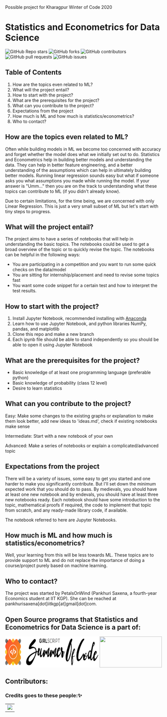 Possible project for Kharagpur Winter of Code 2020

# Statistics and Econometrics for Data Science
![GitHub Repo stars](https://img.shields.io/github/stars/PetalsOnWind/Statistics-and-Econometrics-for-Data-Science?color=2E61C5&logo=Github&style=for-the-badge)
![GitHub forks](https://img.shields.io/github/forks/PetalsOnWind/Statistics-and-Econometrics-for-Data-Science?color=2E61C5&logo=Github&style=for-the-badge)
![GitHub contributors](https://img.shields.io/github/contributors/PetalsOnWind/Statistics-and-Econometrics-for-Data-Science?color=2E61C5&logo=Github&style=for-the-badge)
![GitHub pull requests](https://img.shields.io/github/issues-pr/PetalsOnWind/Statistics-and-Econometrics-for-Data-Science?logo=Github&style=for-the-badge)
![GitHub issues](https://img.shields.io/github/issues/PetalsOnWind/Statistics-and-Econometrics-for-Data-Science?logo=Github&style=for-the-badge)

## Table of Contents
1. How are the topics even related to ML?
2. What will the project entail?
3. How to start with the project?
4. What are the prerequisites for the project?
5. What can you contribute to the project?
6. Expectations from the project
7. How much is ML and how much is statistics/econometrics?
8. Who to contact?
 
 
 
## How are the topics even related to ML?
Often while building models in ML we become too concerned with accuracy and forget whether
the model does what we initially set out to do. Statistics and Econometrics help in
building better models and understanding the data. They can help in better feature engineering,
and a better understanding of the assumptions which can help in ultimately building better models.
Running linear regression sounds easy but what if someone asks you what assumptions you made
while running the model. If your answer is "Umm..." then you are on the track to understanding
what these topics can contribute to ML (if you didn't already know). 
 
Due to certain limitations, for the time being, we are concerned with only Linear Regression.
This is just a very small subset of ML but let's start with tiny steps to progress.
 
 
 
## What will the project entail?
The project aims to have a series of notebooks that will help in understanding the basic topics.
The notebooks could be used to get a broad overview of the topic or to quickly revise the topic.
The notebooks can be helpful in the following ways:
- You are participating in a competition and you want to run some quick checks on the data/model
- You are sitting for internship/placement and need to revise some topics fast
- You want some code snippet for a certain test and how to interpret the test results.
 
 
 
## How to start with the project?
1. Install Jupyter Notebook, recommended installing with [Anaconda](https://www.anaconda.com/products/individual)
2. Learn how to use Jupyter Notebook, and python libraries NumPy, pandas, and matplotlib 
3. Clone this repo and make a new branch
4. Each ipynb file should be able to stand independently so you should be able to open it using Jupyter Notebook
 
 
 
## What are the prerequisites for the project?
- Basic knowledge of at least one programming language (preferable python)
- Basic knowledge of probability (class 12 level)
- Desire to learn statistics 
 
 
 
## What can you contribute to the project?
Easy: Make some changes to the existing graphs or explanation to make them look better, 
add new ideas to 'ideas.md', check if existing notebooks make sense
 
Intermediate: Start with a new notebook of your own
 
Advanced: Make a series of notebooks or explain a complicated/advanced topic
 
 
 
## Expectations from the project
There will be a variety of issues, some easy to get you started and one harder to make you 
significantly contribute. But I'll set down the minimum expected work that you should do to 
pass. By medievals, you should have at least one new notebook and by endevals, you should have 
at least three new notebooks ready. Each notebook should have some introduction to the topic, 
mathematical proofs if required, the code to implement that topic from scratch, and any ready-made
library code, if available. 
 
The notebook referred to here are Jupyter Notebooks.
 
 
 
## How much is ML and how much is statistics/econometrics?
Well, your learning from this will be less towards ML. These topics are to provide support to ML
and do not replace the importance of doing a course/project purely based on machine learning.
 
 
 
## Who to contact?
The project was started by PetalsOnWind (Pankhuri Saxena, a fourth-year Economics student at IIT KGP).
She can be reached at pankhurisaxena[dot]iitkgp[at]gmail[dot]com.

## Open Source programs that Statistics and Econometrics for Data Science is a part of:

<p align="center">
 <a>
 <img  width="300" height="100" src="https://raw.githubusercontent.com/GirlScriptSummerOfCode/MentorshipProgram/master/GSsoc%20Type%20Logo%20Black.png">

<img  width="200" height="100" src="https://miro.medium.com/max/637/1*avBtuT1NWH81aQyZPbQRMQ.png">



## Contributors:

### Credits goes to these people:✨

<table>
	<tr>
		<td>
<a href="https://github.com/PetalsOnWind/Statistics-and-Econometrics-for-Data-Science/graphs/contributors">
  <img src="https://contrib.rocks/image?repo=PetalsOnWind/Statistics-and-Econometrics-for-Data-Science" />
</a>
		</td>
	</tr>
</table>
